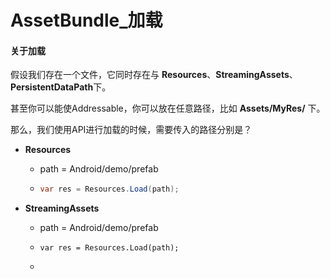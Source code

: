 # AssetBundle_加载



#### 关于加载

假设我们存在一个文件，它同时存在与 **Resources**、**StreamingAssets**、**PersistentDataPath**下。  

甚至你可以能使Addressable，你可以放在任意路径，比如 **Assets/MyRes/** 下。

那么，我们使用API进行加载的时候，需要传入的路径分别是？

- **Resources**
  
  - path = Android/demo/prefab
  
  - ```c#
    var res = Resources.Load(path);
    ```
  
- **StreamingAssets**

  - path = Android/demo/prefab

  - ```
    var res = Resources.Load(path);
    ```

  - 








